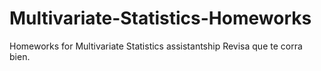 # Multivariate-Statistics-Homeworks
Homeworks for Multivariate Statistics assistantship
Revisa que te corra bien. 